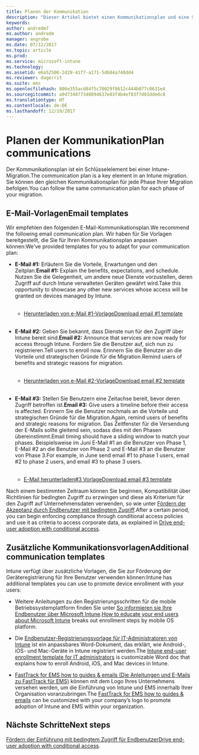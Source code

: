 ```yaml
---
title: Planen der Kommunikation
description: "Dieser Artikel bietet einen Kommunikationsplan und eine Strategie für die Migration."
keywords: 
author: andredm7
ms.author: andredm
manager: angrobe
ms.date: 07/12/2017
ms.topic: article
ms.prod: 
ms.service: microsoft-intune
ms.technology: 
ms.assetid: e6a52506-2d29-41f7-a171-5d684a740dd4
ms.reviewer: dagerrit
ms.suite: ems
ms.openlocfilehash: 806e355acd84f5c70029f8612c444b077c0631e4
ms.sourcegitcommit: a9d734877340894637e03f4b4ef83f7d01ddedc8
ms.translationtype: HT
ms.contentlocale: de-DE
ms.lasthandoff: 12/19/2017
---
```

# <a name="plan-communications"></a><span data-ttu-id="d9563-103">Planen der Kommunikation</span><span class="sxs-lookup"><span data-stu-id="d9563-103">Plan communications</span></span>

<span data-ttu-id="d9563-104">Der Kommunikationsplan ist ein Schlüsselelement bei einer Intune-Migration.</span><span class="sxs-lookup"><span data-stu-id="d9563-104">The communication plan is a key element in an Intune migration.</span></span> <span data-ttu-id="d9563-105">Sie können den gleichen Kommunikationsplan für jede Phase Ihrer Migration befolgen.</span><span class="sxs-lookup"><span data-stu-id="d9563-105">You can follow the same communication plan for each phase of your migration.</span></span>

## <a name="email-templates"></a><span data-ttu-id="d9563-106">E-Mail-Vorlagen</span><span class="sxs-lookup"><span data-stu-id="d9563-106">Email templates</span></span>

<span data-ttu-id="d9563-107">Wir empfehlen den folgenden E-Mail-Kommunikationsplan.</span><span class="sxs-lookup"><span data-stu-id="d9563-107">We recommend the following email communication plan.</span></span> <span data-ttu-id="d9563-108">Wir haben für Sie Vorlagen bereitgestellt, die Sie für Ihren Kommunikationsplan anpassen können:</span><span class="sxs-lookup"><span data-stu-id="d9563-108">We've provided templates for you to adapt for your communication plan:</span></span>

-   <span data-ttu-id="d9563-109">**E-Mail \#1:** Erläutern Sie die Vorteile, Erwartungen und den Zeitplan.</span><span class="sxs-lookup"><span data-stu-id="d9563-109">**Email \#1:** Explain the benefits, expectations, and schedule.</span></span> <span data-ttu-id="d9563-110">Nutzen Sie die Gelegenheit, um andere neue Dienste vorzustellen, deren Zugriff auf durch Intune verwalteten Geräten gewährt wird.</span><span class="sxs-lookup"><span data-stu-id="d9563-110">Take this opportunity to showcase any other new services whose access will be granted on devices managed by Intune.</span></span><br/><br/>


    -   [<span data-ttu-id="d9563-111">Herunterladen von e-Mail \#1-Vorlage</span><span class="sxs-lookup"><span data-stu-id="d9563-111">Download email \#1 template</span></span>](https://gallery.technet.microsoft.com/Intune-migration-guide-end-e3209b35)
<br></br>

-   <span data-ttu-id="d9563-112">**E-Mail \#2:** Geben Sie bekannt, dass Dienste nun für den Zugriff über Intune bereit sind.</span><span class="sxs-lookup"><span data-stu-id="d9563-112">**Email \#2:** Announce that services are now ready for access through Intune.</span></span> <span data-ttu-id="d9563-113">Fordern Sie die Benutzer auf, sich nun zu registrieren.</span><span class="sxs-lookup"><span data-stu-id="d9563-113">Tell users to enroll now.</span></span> <span data-ttu-id="d9563-114">Erinnern Sie die Benutzer an die Vorteile und strategischen Gründe für die Migration.</span><span class="sxs-lookup"><span data-stu-id="d9563-114">Remind users of benefits and strategic reasons for migration.</span></span><br/><br/>


    -   [<span data-ttu-id="d9563-115">Herunterladen von e-Mail \#2-Vorlage</span><span class="sxs-lookup"><span data-stu-id="d9563-115">Download email \#2 template</span></span>](https://gallery.technet.microsoft.com/Intune-migration-guide-end-a9d25eb5)
<br></br>

-   <span data-ttu-id="d9563-116">**E-Mail \#3:** Stellen Sie Benutzern eine Zeitachse bereit, bevor deren Zugriff betroffen ist.</span><span class="sxs-lookup"><span data-stu-id="d9563-116">**Email \#3:** Give users a timeline before their access is affected.</span></span> <span data-ttu-id="d9563-117">Erinnern Sie die Benutzer nochmals an die Vorteile und strategischen Gründe für die Migration.</span><span class="sxs-lookup"><span data-stu-id="d9563-117">Again, remind users of benefits and strategic reasons for migration.</span></span> <span data-ttu-id="d9563-118">Das Zeitfenster für die Versendung der E-Mails sollte gleitend sein, sodass dies mit den Phasen übereinstimmt.</span><span class="sxs-lookup"><span data-stu-id="d9563-118">Email timing should have a sliding window to match your phases.</span></span> <span data-ttu-id="d9563-119">Beispielsweise im Juni E-Mail \#1 an die Benutzer von Phase 1, E-Mail \#2 an die Benutzer von Phase 2 und E-Mail \#3 an die Benutzer von Phase 3.</span><span class="sxs-lookup"><span data-stu-id="d9563-119">For example, in June send email \#1 to phase 1 users, email \#2 to phase 2 users, and email \#3 to phase 3 users.</span></span><br/><br/>

    -   [<span data-ttu-id="d9563-120">E-Mail herunterladen\#3 Vorlage</span><span class="sxs-lookup"><span data-stu-id="d9563-120">Download email \#3 template</span></span>](https://gallery.technet.microsoft.com/Intune-migration-guide-end-831521b5)

<span data-ttu-id="d9563-121">Nach einem bestimmten Zeitraum können Sie beginnen, Kompatibilität über Richtlinien für bedingten Zugriff zu erzwingen und diese als Kriterium für den Zugriff auf Unternehmensdaten verwenden, so wie unter [Fördern der Akzeptanz durch Endbenutzer mit bedingtem Zugriff](migration-guide-drive-adoption.md).</span><span class="sxs-lookup"><span data-stu-id="d9563-121">After a certain period, you can begin enforcing compliance through conditional access policies and use it as criteria to access corporate data, as explained in [Drive end-user adoption with conditional access](migration-guide-drive-adoption.md).</span></span>

## <a name="additional-communication-templates"></a><span data-ttu-id="d9563-122">Zusätzliche Kommunikationsvorlagen</span><span class="sxs-lookup"><span data-stu-id="d9563-122">Additional communication templates</span></span>

<span data-ttu-id="d9563-123">Intune verfügt über zusätzliche Vorlagen, die Sie zur Förderung der Geräteregistrierung für Ihre Benutzer verwenden können:</span><span class="sxs-lookup"><span data-stu-id="d9563-123">Intune has additional templates you can use to promote device enrollment with your users:</span></span>

-   <span data-ttu-id="d9563-124">Weitere Anleitungen zu den Registrierungsschritten für die mobile Betriebssystemplattform finden Sie unter [So informieren sie Ihre Endbenutzer über Microsoft Intune](end-user-educate.md).</span><span class="sxs-lookup"><span data-stu-id="d9563-124">[How to educate your end users about Microsoft Intune](end-user-educate.md) breaks out enrollment steps by mobile OS platform.</span></span>

-   <span data-ttu-id="d9563-125">Die [Endbenutzer-Registrierungsvorlage für IT-Administratoren von Intune](https://gallery.technet.microsoft.com/End-user-Intune-enrollment-55dfd64a) ist ein anpassbares Word-Dokument, das erklärt, wie Android-, iOS- und Mac-Geräte in Intune registriert werden.</span><span class="sxs-lookup"><span data-stu-id="d9563-125">The [Intune end-user enrollment template for IT administrators](https://gallery.technet.microsoft.com/End-user-Intune-enrollment-55dfd64a) is customizable Word doc that explains how to enroll Android, iOS, and Mac devices in Intune.</span></span>

-   <span data-ttu-id="d9563-126">[FastTrack for EMS how to guides & emails (Die Anleitungen und E-Mails zu FastTrack für EMS)](https://gallery.technet.microsoft.com/FastTrack-for-EMS-How-To-f170da4c) können mit dem Logo Ihres Unternehmens versehen werden, um die Einführung von Intune und EMS innerhalb Ihrer Organisation voranzubringen.</span><span class="sxs-lookup"><span data-stu-id="d9563-126">The [FastTrack for EMS how to guides & emails](https://gallery.technet.microsoft.com/FastTrack-for-EMS-How-To-f170da4c) can be customized with your company’s logo to promote adoption of Intune and EMS within your organization.</span></span>

## <a name="next-steps"></a><span data-ttu-id="d9563-127">Nächste Schritte</span><span class="sxs-lookup"><span data-stu-id="d9563-127">Next steps</span></span>

<span data-ttu-id="d9563-128">[Fördern der Einführung mit bedingtem Zugriff für Endbenutzer](migration-guide-drive-adoption.md)</span><span class="sxs-lookup"><span data-stu-id="d9563-128">[Drive end-user adoption with conditional access](migration-guide-drive-adoption.md).</span></span>
